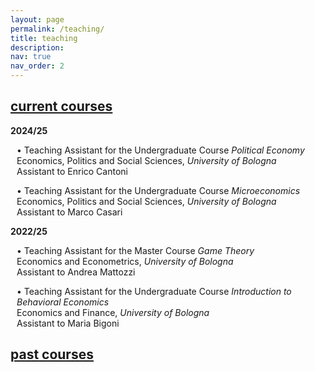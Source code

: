 ```yaml
---
layout: page
permalink: /teaching/
title: teaching
description:
nav: true
nav_order: 2
---
```


<div class="projects">
  <a id="current-courses" href="javascript:void(0);" onclick="toggleVisibility('current-courses-content')">
    <h2 class="category"> current courses </h2>
  </a>
</div>

<!-- Show current courses by default -->
<div id="current-courses-content" style="display: block;">
<p><b>2024/25</b></p>
  
<p style="margin-left: 10px;"> <span style="color: var(--global-theme-color);">•</span> <span style="color: var(--global-theme-color);">Teaching Assistant</span> for the Undergraduate Course <span style="color: var(--global-theme-color);"><i>Political Economy</i></span> <br style="margin-left: 10px;"> Economics, Politics and Social Sciences, <i> University of Bologna </i> <br style="margin-left: 10px;"> Assistant to <span style="color: var(--global-theme-color);">Enrico Cantoni</span> </p>

<p style="margin-left: 10px;"> <span style="color: var(--global-theme-color);">•</span> <span style="color: var(--global-theme-color);">Teaching Assistant</span> for the Undergraduate Course <span style="color: var(--global-theme-color);"><i>Microeconomics</i></span> <br> Economics, Politics and Social Sciences, <i> University of Bologna </i> <br> Assistant to <span style="color: var(--global-theme-color);">Marco Casari</span> </p>

<p><b>2022/25</b></p>

<p style="margin-left: 10px;"> <span style="color: var(--global-theme-color);">•</span> <span style="color: var(--global-theme-color);">Teaching Assistant</span> for the Master Course <span style="color: var(--global-theme-color);"><i>Game Theory</i></span> <br> Economics and Econometrics, <i> University of Bologna </i> <br> Assistant to <span style="color: var(--global-theme-color);">Andrea Mattozzi</span> </p>

<p style="margin-left: 10px;"> <span style="color: var(--global-theme-color);">•</span> <span style="color: var(--global-theme-color);">Teaching Assistant</span> for the Undergraduate Course <span style="color: var(--global-theme-color);"><i>Introduction to Behavioral Economics</i></span> <br> Economics and Finance, <i> University of Bologna </i> <br> Assistant to <span style="color: var(--global-theme-color);">Maria Bigoni</span> </p>
</div>

<div class="projects">
  <a id="past-courses" href="javascript:void(0);" onclick="toggleVisibility('past-courses-content')">
    <h2 class="category"> past courses </h2>
  </a>
</div>

<!-- Hide past courses by default -->
<div id="past-courses-content" style="display: none;">
<p><b>2022/24</b></p>

<p style="margin-left: 10px;"> <span style="color: var(--global-theme-color);">•</span> <span style="color: var(--global-theme-color);">Teaching Assistant</span> for the Undergraduate Course <span style="color: var(--global-theme-color);"><i>Globalization: Trade, Migrations and Multinationals</i></span> <br> Economics and Finance, <i> University of Bologna </i> <br> Assistant to <span style="color: var(--global-theme-color);">Giovanni Prarolo</span> </p>

<p><b>2021/22</b></p>

<p style="margin-left: 10px;"> <span style="color: var(--global-theme-color);">•</span> <span style="color: var(--global-theme-color);">Teaching Assistant</span> for the Master Course <span style="color: var(--global-theme-color);"><i>Competion Economics and Policy</i></span> <br> Economics and Management, <i> Forlì Campus, University of Bologna </i> <br> Assistant to <span style="color: var(--global-theme-color);">Francesca Barigozzi</span> </p>

<p style="margin-left: 10px;"> <span style="color: var(--global-theme-color);">•</span> <span style="color: var(--global-theme-color);">Teaching Assistant</span> for the Undergraduate Course <span style="color: var(--global-theme-color);"><i>Microeconomics</i></span> <br> Economics and Business, <i> Forlì Campus, University of Bologna </i> <br> Assistant to <span style="color: var(--global-theme-color);">Francesca Barigozzi</span> </p>

<p style="margin-left: 10px;"> <span style="color: var(--global-theme-color);">•</span> <span style="color: var(--global-theme-color);">Teaching Assistant</span> for the Master Course <span style="color: var(--global-theme-color);"><i>Game Theory</i></span> <br> Economics and Management, <i> Forlì Campus, University of Bologna </i> <br> Assistant to <span style="color: var(--global-theme-color);">Natalia Montinari</span> </p>

<p><b>2019/20</b></p>

<p style="margin-left: 10px;"> <span style="color: var(--global-theme-color);">•</span> <span style="color: var(--global-theme-color);">Teaching Assistant</span> for the Master Course <span style="color: var(--global-theme-color);"><i>Public Management and Public Economics</i></span> <br> SAA School of Management, <i> University of Turin </i> <br> Assistant to <span style="color: var(--global-theme-color);">Francesco Figari</span> </p>

<p style="margin-left: 10px;"> <span style="color: var(--global-theme-color);">•</span> <span style="color: var(--global-theme-color);">Teaching Assistant</span> for the Undergraduate Course <span style="color: var(--global-theme-color);"><i>Microeconomics</i></span> <br> SAA School of Management, <i> University of Turin </i> <br> Assistant to <span style="color: var(--global-theme-color);">Nadia Campaniello</span> </p>
</div>


<!-- Inline script -->
<script>
  function toggleVisibility(id) {
    var content = document.getElementById(id);
    if (content.style.display === "none") {
      content.style.display = "block";
    } else {
      content.style.display = "none";
    }
  }
</script>
